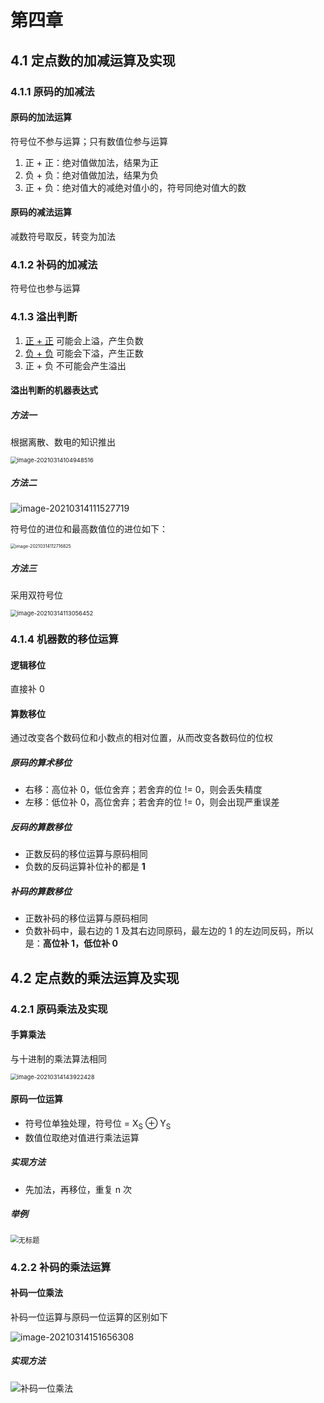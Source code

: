 # 第四章

## 4.1 定点数的加减运算及实现

### 4.1.1 原码的加减法

#### 原码的加法运算

符号位不参与运算；只有数值位参与运算

1. 正 + 正：绝对值做加法，结果为正
2. 负 + 负：绝对值做加法，结果为负
3. 正 + 负：绝对值大的减绝对值小的，符号同绝对值大的数

#### 原码的减法运算

减数符号取反，转变为加法

### 4.1.2 补码的加减法

符号位也参与运算

### 4.1.3 溢出判断

1. <u>正 + 正</u> 可能会上溢，产生负数
2. <u>负 + 负</u> 可能会下溢，产生正数
3. 正 + 负 不可能会产生溢出

#### 溢出判断的机器表达式

##### 方法一

根据离散、数电的知识推出

<img src="doc/image-20210314104948516.png" alt="image-20210314104948516" style="zoom:67%;" />	

##### 方法二

![image-20210314111527719](doc/image-20210314111527719.png)

符号位的进位和最高数值位的进位如下：

<img src="doc/image-20210314112716825.png" alt="image-20210314112716825" style="zoom:50%;" />	

##### 方法三

采用双符号位

<img src="../../../Users/Bencyq/AppData/Roaming/Typora/typora-user-images/image-20210314113056452.png" alt="image-20210314113056452" style="zoom:67%;" />	

### 4.1.4 机器数的移位运算

#### 逻辑移位

直接补 0

#### 算数移位

通过改变各个数码位和小数点的相对位置，从而改变各数码位的位权

##### 原码的算术移位

- 右移：高位补 0，低位舍弃；若舍弃的位 != 0，则会丢失精度
- 左移：低位补 0，高位舍弃；若舍弃的位 != 0，则会出现严重误差

##### 反码的算数移位

- 正数反码的移位运算与原码相同
- 负数的反码运算补位补的都是 **1** 

##### 补码的算数移位

- 正数补码的移位运算与原码相同
- 负数补码中，最右边的 1 及其右边同原码，最左边的 1 的左边同反码，所以是：**高位补 1，低位补 0**

## 4.2 定点数的乘法运算及实现

### 4.2.1 原码乘法及实现

#### 手算乘法

与十进制的乘法算法相同

<img src="doc/image-20210314143922428.png" alt="image-20210314143922428" style="zoom: 67%;" />	

#### 原码一位运算

- 符号位单独处理，符号位 = X<sub>S</sub> $\oplus$ Y<sub>S</sub> 
- 数值位取绝对值进行乘法运算

##### 实现方法

- 先加法，再移位，重复 n 次

##### 举例

<img src="doc/%E6%97%A0%E6%A0%87%E9%A2%98.png" alt="无标题" style="zoom:80%;" />	

### 4.2.2 补码的乘法运算

#### 补码一位乘法

补码一位运算与原码一位运算的区别如下

![image-20210314151656308](doc/image-20210314151656308.png)	

##### 实现方法

![补码一位乘法](doc/%E8%A1%A5%E7%A0%81%E4%B8%80%E4%BD%8D%E4%B9%98%E6%B3%95.png)
